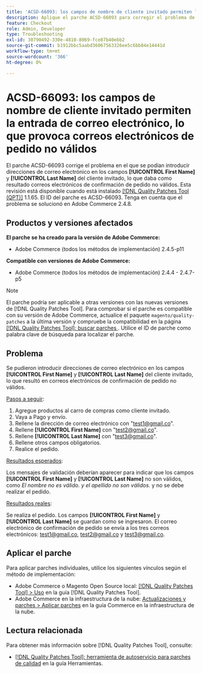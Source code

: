 ```yaml
---
title: 'ACSD-66093: los campos de nombre de cliente invitado permiten la entrada de correo electrónico, lo que provoca correos electrónicos de pedido no válidos'
description: Aplique el parche ACSD-66093 para corregir el problema de Adobe Commerce donde es posible introducir direcciones de correo electrónico en los campos Cliente invitado **[!UICONTROL First Name]** y **[!UICONTROL Last Name]** y enviar correos electrónicos de confirmación de pedido no válidos.
feature: Checkout
role: Admin, Developer
type: Troubleshooting
exl-id: 30790492-330e-4810-8069-fce87b40ebb2
source-git-commit: b1912bbc5aabd36067563326ee5c6bb84e14441d
workflow-type: tm+mt
source-wordcount: '366'
ht-degree: 0%

---
```


# ACSD-66093: los campos de nombre de cliente invitado permiten la entrada de correo electrónico, lo que provoca correos electrónicos de pedido no válidos

El parche ACSD-66093 corrige el problema en el que se podían introducir direcciones de correo electrónico en los campos **[!UICONTROL First Name]** y **[!UICONTROL Last Name]** del cliente invitado, lo que daba como resultado correos electrónicos de confirmación de pedido no válidos. Esta revisión está disponible cuando está instalado [[!DNL Quality Patches Tool (QPT)]](/help/tools/quality-patches-tool/quality-patches-tool-to-self-serve-quality-patches.md) 1.1.65. El ID del parche es ACSD-66093. Tenga en cuenta que el problema se solucionó en Adobe Commerce 2.4.8.

## Productos y versiones afectados

**El parche se ha creado para la versión de Adobe Commerce:**

* Adobe Commerce (todos los métodos de implementación) 2.4.5-p11

**Compatible con versiones de Adobe Commerce:**

* Adobe Commerce (todos los métodos de implementación) 2.4.4 - 2.4.7-p5

>[!NOTE]
>
>El parche podría ser aplicable a otras versiones con las nuevas versiones de [!DNL Quality Patches Tool]. Para comprobar si el parche es compatible con su versión de Adobe Commerce, actualice el paquete `magento/quality-patches` a la última versión y compruebe la compatibilidad en la página [[!DNL Quality Patches Tool]: buscar parches ](https://experienceleague.adobe.com/tools/commerce-quality-patches/index.html). Utilice el ID de parche como palabra clave de búsqueda para localizar el parche.

## Problema

Se pudieron introducir direcciones de correo electrónico en los campos **[!UICONTROL First Name]** y **[!UICONTROL Last Name]** del cliente invitado, lo que resultó en correos electrónicos de confirmación de pedido no válidos.

<u>Pasos a seguir</u>:

1. Agregue productos al carro de compras como cliente invitado.
2. Vaya a Pago y envío.
3. Rellene la dirección de correo electrónico con &quot;test1@gmail.co&quot;.
4. Rellene **[!UICONTROL First Name]** con &quot;<test2@gmail.co>&quot;.
5. Rellene **[!UICONTROL Last Name]** con &quot;<test3@gmail.co>&quot;.
6. Rellene otros campos obligatorios.
7. Realice el pedido.

<u>Resultados esperados</u>:

Los mensajes de validación deberían aparecer para indicar que los campos **[!UICONTROL First Name]** y **[!UICONTROL Last Name]** no son válidos, como *El nombre no es válido. y el apellido no son válidos.* y no se debe realizar el pedido.

<u>Resultados reales</u>:

Se realiza el pedido.
Los campos **[!UICONTROL First Name]** y **[!UICONTROL Last Name]** se guardan como se ingresaron.
El correo electrónico de confirmación de pedido se envía a los tres correos electrónicos: test1@gmail.co, test2@gmail.co y test3@gmail.co.

## Aplicar el parche

Para aplicar parches individuales, utilice los siguientes vínculos según el método de implementación:

* Adobe Commerce o Magento Open Source local: [[!DNL Quality Patches Tool] > Uso](/help/tools/quality-patches-tool/usage.md) en la guía [!DNL Quality Patches Tool].
* Adobe Commerce en la infraestructura de la nube: [Actualizaciones y parches > Aplicar parches](https://experienceleague.adobe.com/docs/commerce-cloud-service/user-guide/develop/upgrade/apply-patches.html) en la guía Commerce en la infraestructura de la nube.

## Lectura relacionada

Para obtener más información sobre [!DNL Quality Patches Tool], consulte:

* [[!DNL Quality Patches Tool]: herramienta de autoservicio para parches de calidad](/help/tools/quality-patches-tool/quality-patches-tool-to-self-serve-quality-patches.md) en la guía Herramientas.
